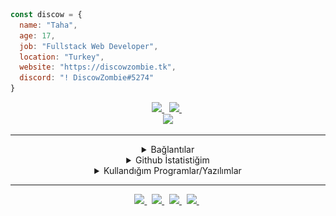 ```js
const discow = {
  name: "Taha",
  age: 17,
  job: "Fullstack Web Developer",
  location: "Turkey",
  website: "https://discowzombie.tk",
  discord: "! DiscowZombie#5274"
}

```
<p align="center">
  
<a href="https://discord.com/users/746066222310883339" target="_blank">
<img src="https://lanyard-profile-readme.vercel.app/api/746066222310883339?theme=dark&bg=181C25&animated=true&hideDiscrim=false&borderRadius=10px&locale=true">
</a>&nbsp;
  
<a href="https://discord.com/users/816362593844330497" target="_blank">
<img src="https://lanyard-profile-readme.vercel.app/api/816362593844330497?theme=dark&bg=181C25&animated=true&hideDiscrim=false&borderRadius=10px&locale=true">
</a>&nbsp;
<br>
<a href="https://globalstore.xyz" target="_blank"><img src="https://komarev.com/ghpvc/?username=DiscowJS&style=flat&label=Profil Görüntülenme&color=404EED"></a>
</p>

<hr>
<details align="center">
<summary>Bağlantılar</summary>
<br>
  <a href="https://www.youtube.com/channel/UCPcdzorVAXaDyKoqAkSUAIw" target"_blank"><img src="https://img.shields.io/badge/Youtube-red?color=FF0000&style=for-the-badge"></a>
  <a href="https://open.spotify.com/user/cr191uj4nxnc5k03bo1vl9nil?si=fd279060e53947da" target"_blank"><img src="https://img.shields.io/badge/Spotify-red?color=1DB954&style=for-the-badge"></a>
  <br>
  <a href="https://discord.gg/chiva" target"_blank"><img src="https://img.shields.io/discord/903678235676659742?style=for-the-badge&color=404EED&label=Chiva_#1965"></a>
  <a href="https://discowzombie.tk" target"_blank"><img src="https://img.shields.io/badge/DiscowZombie%20.TK-red?color=555555&style=for-the-badge"></a>
  <br>
  <a href="https://github.com/DiscowJS" target"_blank"><img src="https://img.shields.io/badge/Github-red?color=333&style=for-the-badge"></a>
  <a href="https://github.com/DiscowZombi" target"_blank"><img src="https://img.shields.io/badge/Github%201-red?color=333&style=for-the-badge"></a>
  <a href="https://github.com/DiscowZombie" target"_blank"><img src="https://img.shields.io/badge/Github%202-red?color=333&style=for-the-badge"></a>
  <a href="https://codepen.io/discowjs" target"_blank"><img src="https://img.shields.io/badge/Codepen-red?color=333&style=for-the-badge"></a>
  <a href="https://www.npmjs.com/~discowzombie" target"_blank"><img src="https://img.shields.io/badge/NpmJS-red?color=CB3837&style=for-the-badge"></a>
  <br>
  <a href="https://discordapp.com/users/746066222310883339" target"_blank"><img src="https://img.shields.io/badge/Discord%201-red?color=7289da&style=for-the-badge"></a>
  <a href="https://discordapp.com/users/816362593844330497" target"_blank"><img src="https://img.shields.io/badge/Discord%202-red?color=7289da&style=for-the-badge"></a>
  <a href="https://discordapp.com/users/754422618085392395" target"_blank"><img src="https://img.shields.io/badge/Discord%203-red?color=7289da&style=for-the-badge"></a>
  <a href="https://discordapp.com/users/808656625766236220" target"_blank"><img src="https://img.shields.io/badge/Discord%204-red?color=7289da&style=for-the-badge"></a>
  <a href="https://discordapp.com/users/751530641031561216" target"_blank"><img src="https://img.shields.io/badge/Discord%205-red?color=7289da&style=for-the-badge"></a>
  <a href="https://discordapp.com/users/881544551209250899" target"_blank"><img src="https://img.shields.io/badge/Discord%206-red?color=7289da&style=for-the-badge"></a>
  <br>

</details>

<details align="center">
<summary>Github İstatistiğim</summary>
<br>
<a href="https://github.com/DiscowJS/" target="_blank">
<img src="https://github-readme-stats.vercel.app/api/?username=DiscowJS&show_icons=true&layout=compact&bg_color=181C25&title_color=404EED&text_color=ffffff&icon_color=404EED&hide_border=true&border_radius=10px&locale=tr" width="49.75%" height="150px"/>
</a>
<a href="https://github.com/DiscowJS/" target="_blank">
<img src="https://github-readme-stats.vercel.app/api/top-langs/?username=DiscowJS&layout=compact&bg_color=181C25&title_color=404EED&text_color=ffffff&icon_color=404EED&hide_border=true&border_radius=10px&locale=tr" width="49.75%" height="150px"/>
</a>
</details>

<details align="center">
<summary>Kullandığım Programlar/Yazılımlar</summary>
<br>
<code><img height="30" src="https://raw.githubusercontent.com/github/explore/80688e429a7d4ef2fca1e82350fe8e3517d3494d/topics/mongodb/mongodb.png"></code>
<code><img height="30" src="https://raw.githubusercontent.com/github/explore/80688e429a7d4ef2fca1e82350fe8e3517d3494d/topics/css/css.png"></code>
<code><img height="30" src="https://raw.githubusercontent.com/github/explore/80688e429a7d4ef2fca1e82350fe8e3517d3494d/topics/html/html.png"></code>
<code><img height="30" src="https://raw.githubusercontent.com/github/explore/80688e429a7d4ef2fca1e82350fe8e3517d3494d/topics/discord/discord.png"></code>
<code><img height="30" src="https://raw.githubusercontent.com/github/explore/80688e429a7d4ef2fca1e82350fe8e3517d3494d/topics/visual-studio-code/visual-studio-code.png"></code>
<code><img height="30" src="https://raw.githubusercontent.com/github/explore/80688e429a7d4ef2fca1e82350fe8e3517d3494d/topics/nodejs/nodejs.png"></code>
<code><img height="30" src="https://raw.githubusercontent.com/github/explore/80688e429a7d4ef2fca1e82350fe8e3517d3494d/topics/javascript/javascript.png"></code>
<code><img height="30" src="https://raw.githubusercontent.com/github/explore/80688e429a7d4ef2fca1e82350fe8e3517d3494d/topics/electron/electron.png"></code>
<code><img height="30" src="https://raw.githubusercontent.com/github/explore/80688e429a7d4ef2fca1e82350fe8e3517d3494d/topics/python/python.png"></code>
</details>

<hr>
<p align="center">
  
<a href="https://discord.com/users/754422618085392395" target="_blank">
<img src="https://lanyard-profile-readme.vercel.app/api/754422618085392395?theme=dark&bg=181C25&animated=true&hideDiscrim=false&borderRadius=10px&locale=true">
</a>&nbsp;
  
<a href="https://github.com/users/808656625766236220" target="_blank">
<img src="https://lanyard-profile-readme.vercel.app/api/808656625766236220?theme=dark&bg=181C25&animated=true&hideDiscrim=false&borderRadius=10px&locale=true">
</a>&nbsp;
  
<a href="https://github.com/users/751530641031561216" target="_blank">
<img src="https://lanyard-profile-readme.vercel.app/api/751530641031561216?theme=dark&bg=181C25&animated=true&hideDiscrim=false&borderRadius=10px&locale=true">
</a>&nbsp;
  
<a href="https://github.com/users/881544551209250899" target="_blank">
<img src="https://lanyard-profile-readme.vercel.app/api/881544551209250899?theme=dark&bg=181C25&animated=true&hideDiscrim=false&borderRadius=10px&locale=true">
</a>&nbsp;
  
</p>
